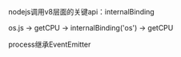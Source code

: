 
nodejs调用v8层面的关键api：internalBinding

os.js -> getCPU -> internalBinding('os') -> getCPU 

process继承EventEmitter
